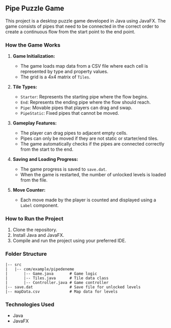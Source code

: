 ## Pipe Puzzle Game

This project is a desktop puzzle game developed in Java using JavaFX. The game consists of pipes that need to be connected in the correct order to create a continuous flow from the start point to the end point.

### How the Game Works

1. **Game Initialization:**

   - The game loads map data from a CSV file where each cell is represented by type and property values.
   - The grid is a 4x4 matrix of `Tiles`.

2. **Tile Types:**

   - `Starter`: Represents the starting pipe where the flow begins.
   - `End`: Represents the ending pipe where the flow should reach.
   - `Pipe`: Movable pipes that players can drag and swap.
   - `PipeStatic`: Fixed pipes that cannot be moved.

3. **Gameplay Features:**

   - The player can drag pipes to adjacent empty cells.
   - Pipes can only be moved if they are not static or starter/end tiles.
   - The game automatically checks if the pipes are connected correctly from the start to the end.

4. **Saving and Loading Progress:**

   - The game progress is saved to `save.dat`.
   - When the game is restarted, the number of unlocked levels is loaded from the file.

5. **Move Counter:**

   - Each move made by the player is counted and displayed using a `Label` component.

### How to Run the Project

1. Clone the repository.
2. Install Java and JavaFX.
3. Compile and run the project using your preferred IDE.

### Folder Structure

```
|-- src
|   |-- com/example/pipedeneme
|       |-- Game.java       # Game logic
|       |-- Tiles.java      # Tile data class
|       |-- Controller.java # Game controller
|-- save.dat                # Save file for unlocked levels
|-- mapData.csv             # Map data for levels
```

### Technologies Used

- Java
- JavaFX
